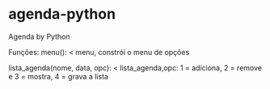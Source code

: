 # agenda-python
Agenda by Python

Funções:
menu(): < menu, constrói o menu de opções

lista_agenda(nome, data, opc): < lista_agenda,opc: 1 = adiciona, 2 = remove e 3 = mostra, 4 = grava a lista